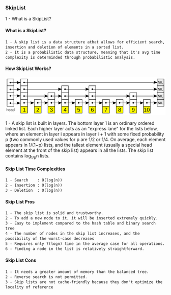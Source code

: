 ### SkipList
1 - What is a SkipList?

#### What is a SkipList?
```
1 - A skip list is a data structure athat allows for efficient search, insertion and deletion of elements in a sorted list.
2 - It is a probabilistic data structure, meaning that it's avg time complexity is determinded through probabilistic analysis.
```

#### How SkipList Works?
![img.png](assets/skiplist.png)

1 - A skip list is built in layers. The bottom layer 1 is an ordinary ordered linked list. Each higher layer acts as an "express lane" for the lists below, where an element in layer i  appears in layer i + 1  with some fixed probability p (two commonly used values for p are 1/2 or 1/4. On average, each element appears in 1/(1−p) lists, and the tallest element (usually a special head element at the front of the skip list) appears in all the lists. The skip list contains log<sub>1/p</sub>n lists. 

#### Skip List Time Complexities

```
1 - Search    : O(log(n))
2 - Insertion : O(log(n))
3 - Deletion  : O(log(n))
```
#### Skip List Pros
```
1 - The skip list is solid and trustworthy.
2 - To add a new node to it, it will be inserted extremely quickly. 
3 - Easy to implement compared to the hash table and binary search tree
4 - The number of nodes in the skip list increases, and the possibility of the worst-case decreases
5 - Requires only ?(logn) time in the average case for all operations.
6 - Finding a node in the list is relatively straightforward.
```
#### Skip List Cons
```
1 - It needs a greater amount of memory than the balanced tree.
2 - Reverse search is not permitted.
3 - Skip lists are not cache-friendly because they don't optimize the locality of reference
```